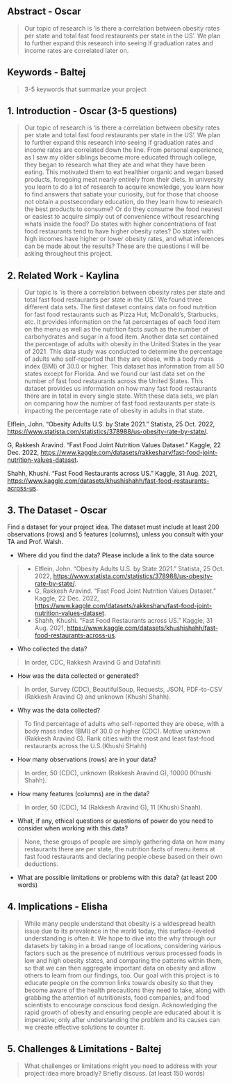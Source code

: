 ## Abstract - Oscar

> Our topic of research is ‘is there a correlation between obesity rates per state and total fast food restaurants per state in the US’. We plan to further expand this research into seeing if graduation rates and income rates are correlated later on.

## Keywords - Baltej
> 3-5 keywords that summarize your project

## 1. Introduction  - Oscar (3-5 questions)
> Our topic of research is ‘is there a correlation between obesity rates per state and total fast food restaurants per state in the US’. We plan to further expand this research into seeing if graduation rates and income rates are correlated down the line. From personal experience, as I saw my older siblings become more educated through college, they began to research what they ate and what they have been eating. This motivated them to eat healthier organic and vegan based products, foregoing meat nearly entirely from their diets. In university you learn to do a lot of research to acquire knowledge, you learn how to find answers that satiate your curiosity, but for those that choose not obtain a postsecondary education, do they learn how to research the best products to consume? Or do they consume the food nearest or easiest to acquire simply out of convenience without researching whats inside the food? Do states with higher concentrations of fast food restaurants tend to have higher obesity rates? Do states with high incomes have higher or lower obesity rates, and what inferences can be made about the results? These are the questions I will be asking throughout this project.

## 2. Related Work  - Kaylina 
> Our topic is 'is there a correlation between obesity rates per state and total fast food restaurants per state in the US.' We found three different data sets. The first dataset contains data on food nutrition for fast food restaurants such as Pizza Hut, McDonald’s, Starbucks, etc. It provides information on the fat percentages of each food item on the menu as well as the nutrition facts such as the number of carbohydrates and sugar in a food item. Another data set contained the percentage of adults with obesity in the United States in the year of 2021. This data study was conducted to determine the percentage of adults who self-reported that they are obese, with a body mass index (BMI) of 30.0 or higher. This dataset has information from all 50 states except for Florida.  And we found our last data set on the number of fast food restaurants across the United States. This dataset provides us information on how many fast food restaurants there are in total in every single state. With these data sets, we plan on comparing how the number of fast food restaurants per state is impacting the percentage rate of obesity in adults in that state. 

Elflein, John. “Obesity Adults U.S. by State 2021.” Statista, 25 Oct. 2022, https://www.statista.com/statistics/378988/us-obesity-rate-by-state/. 

G, Rakkesh Aravind. “Fast Food Joint Nutrition Values Dataset.” Kaggle, 22 Dec. 2022, https://www.kaggle.com/datasets/rakkesharv/fast-food-joint-nutrition-values-dataset. 

Shahh, Khushi. “Fast Food Restaurants across US.” Kaggle, 31 Aug. 2021, https://www.kaggle.com/datasets/khushishahh/fast-food-restaurants-across-us. 


## 3. The Dataset - Oscar
 Find a dataset for your project idea. The dataset must include at least 200 observations (rows) and 5 features (columns), unless you consult with your TA and Prof. Walsh.
* Where did you find the data? Please include a link to the data source
 > * Elflein, John. “Obesity Adults U.S. by State 2021.” Statista, 25 Oct. 2022, https://www.statista.com/statistics/378988/us-obesity-rate-by-state/.  
 > * G, Rakkesh Aravind. “Fast Food Joint Nutrition Values Dataset.” Kaggle, 22 Dec. 2022, https://www.kaggle.com/datasets/rakkesharv/fast-food-joint-nutrition-values-dataset. 
 > * Shahh, Khushi. “Fast Food Restaurants across US.” Kaggle, 31 Aug. 2021, https://www.kaggle.com/datasets/khushishahh/fast-food-restaurants-across-us. 

* Who collected the data?
> In order, CDC, Rakkesh Aravind G and Datafiniti
* How was the data collected or generated?
> In order, Survey (CDC), BeautifulSoup, Requests, JSON, PDF-to-CSV (Rakkesh Aravind G) and unknown (Khushi Shahh).
* Why was the data collected?
> To find percentage of adults who self-reported they are obese, with a body mass index (BMI) of 30.0 or higher (CDC). Motive unknown (Rakkesh Aravind G). Rank cities with the most and least fast-food restaurants across the U.S.(Khushi SHahh)
* How many observations (rows) are in your data?
> In order, 50 (CDC), unknown (Rakkesh Aravind G), 10000 (Khushi Shahh). 
* How many features (columns) are in the data?
> In order, 50 (CDC), 14 (Rakkesh Aravind G), 11 (Khushi Shaah).
* What, if any, ethical questions or questions of power do you need to consider when working with this data? 
> None, these groups of people are simply gathering data on how many restaurants there are per state, the nutrition facts of menu items at fast food restaurants and declaring people obese based on their own deductions.
* What are possible limitations or problems with this data? (at least 200 words)

## 4. Implications - Elisha
> While many people understand that obesity is a widespread health issue due to its prevalence in the world today, this surface-leveled understanding is often it. We hope to dive into the why through our datasets by taking in a broad range of locations, considering various factors such as the presence of nutritious versus processed foods in low and high obesity states, and comparing the patterns within them, so that we can then aggregate important data on obesity and allow others to learn from our findings, too. Our goal with this project is to educate people on the common links towards obesity so that they become aware of the health precautions they need to take, along with grabbing the attention of nutritionists, food companies, and food scientists to encourage conscious food design. Acknowledging the rapid growth of obesity and ensuring people are educated about it is imperative; only after understanding the problem and its causes can we create effective solutions to counter it.

## 5. Challenges & Limitations - Baltej
> What challenges or limitations might you need to address with your project idea more broadly? Briefly discuss. (at least 150 words)